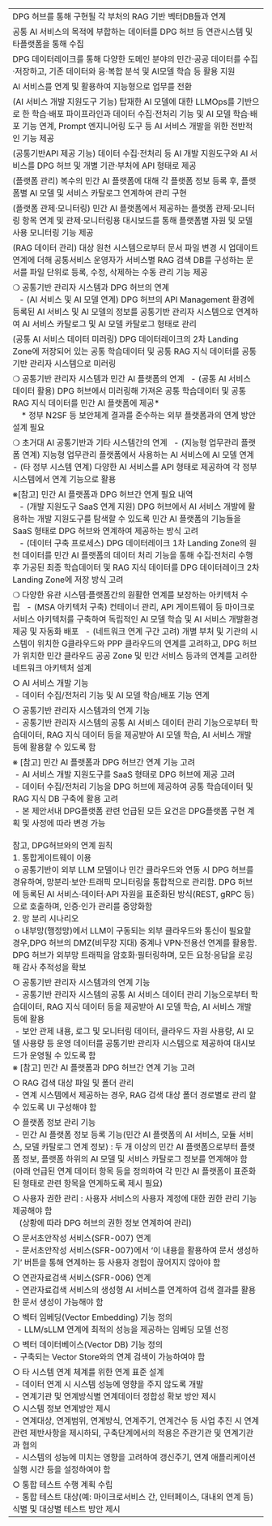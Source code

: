 |   |
|---|
|DPG 허브를 통해 구현될 각 부처의 RAG 기반 벡터DB들과 연계|
|공통 AI 서비스의 목적에 부합하는 데이터를 DPG 허브 등 연관시스템 및 타플랫폼을 통해 수집|
|DPG 데이터레이크를 통해 다양한 도메인 분야의 민간·공공 데이터를 수집·저장하고, 기존 데이터와 융·복합 분석 및 AI모델 학습 등 활용 지원|
|AI 서비스를 연계 및 활용하여 지능형으로 업무를 전환|
|(AI 서비스 개발 지원도구 기능) 탑재한 AI 모델에 대한 LLMOps를 기반으로 한 학습·배포 파이프라인과 데이터 수집·전처리 기능 및 AI 모델 학습·배포 기능 연계, Prompt 엔지니어링 도구 등 AI 서비스 개발을 위한 전반적인 기능 제공|
|(공통기반API 제공 기능) 데이터 수집·전처리 등 AI 개발 지원도구와 AI 서비스를 DPG 허브 및 개별 기관·부처에 API 형태로 제공|
|(플랫폼 관리) 복수의 민간 AI 플랫폼에 대해 각 플랫폼 정보 등록 후, 플랫폼별 AI 모델 및 서비스 카탈로그 연계하여 관리 구현|
|(플랫폼 관제·모니터링) 민간 AI 플랫폼에서 제공하는 플랫폼 관제·모니터링 항목 연계 및 관제·모니터링용 대시보드를 통해 플랫폼별 자원 및 모델 사용 모니터링 기능 제공|
|(RAG 데이터 관리) 대상 원천 시스템으로부터 문서 파일 변경 시 업데이트 연계에 더해 공통서비스 운영자가 서비스별 RAG 검색 DB를 구성하는 문서를 파일 단위로 등록, 수정, 삭제하는 수동 관리 기능 제공|
|❍ 공통기반 관리자 시스템과 DPG 허브의 연계  <br>   - (AI 서비스 및 AI 모델 연계) DPG 허브의 API Management 환경에 등록된 AI 서비스 및 AI 모델의 정보를 공통기반 관리자 시스템으로 연계하여 AI 서비스 카탈로그 및 AI 모델 카탈로그 형태로 관리|
|(공통 AI 서비스 데이터 미러링) DPG 데이터레이크의 2차 Landing Zone에 저장되어 있는 공통 학습데이터 및 공통 RAG 지식 데이터를 공통기반 관리자 시스템으로 미러링|
|❍ 공통기반 관리자 시스템과 민간 AI 플랫폼의 연계   - (공통 AI 서비스 데이터 활용) DPG 허브에서 미러링해 가져온 공통 학습데이터 및 공통 RAG 지식 데이터를 민간 AI 플랫폼에 제공*  <br>    * 정부 N2SF 등 보안체계 결과를 준수하는 외부 플랫폼과의 연계 방안 설계 필요|
|❍ 초거대 AI 공통기반과 기타 시스템간의 연계   - (지능형 업무관리 플랫폼 연계) 지능형 업무관리 플랫폼에서 사용하는 AI 서비스에 AI 모델 연계   - (타 정부 시스템 연계) 다양한 AI 서비스를 API 형태로 제공하여 각 정부 시스템에서 연계 기능으로 활용|
|※[참고] 민간 AI 플랫폼과 DPG 허브간 연계 필요 내역  <br>   - (개발 지원도구 SaaS 연계 지원) DPG 허브에서 AI 서비스 개발에 활용하는 개발 지원도구를 탐색할 수 있도록 민간 AI 플랫폼의 기능들을 SaaS 형태로 DPG 허브와 연계하여 제공하는 방식 고려  <br>   - (데이터 구축 프로세스) DPG 데이터레이크 1차 Landing Zone의 원천 데이터를 민간 AI 플랫폼의 데이터 처리 기능을 통해 수집·전처리 수행 후 가공된 최종 학습데이터 및 RAG 지식 데이터를 DPG 데이터레이크 2차 Landing Zone에 저장 방식 고려|
|❍ 다양한 유관 시스템·플랫폼간의 원활한 연계를 보장하는 아키텍처 수립   - (MSA 아키텍처 구축) 컨테이너 관리, API 게이트웨이 등 마이크로 서비스 아키텍처를 구축하여 독립적인 AI 모델 학습 및 AI 서비스 개발환경 제공 및 자동화 배포   - (네트워크 연계 구간 고려) 개별 부처 및 기관의 시스템이 위치한 G클라우드와 PPP 클라우드의 연계를 고려하고, DPG 허브가 위치한 민간 클라우드 공공 Zone 및 민간 서비스 등과의 연계를 고려한 네트워크 아키텍처 설계|
|○ AI 서비스 개발 기능  <br> - 데이터 수집/전처리 기능 및 AI 모델 학습/배포 기능 연계|
|○ 공통기반 관리자 시스템과의 연계 기능  <br> - 공통기반 관리자 시스템의 공통 AI 서비스 데이터 관리 기능으로부터 학습데이터, RAG 지식 데이터 등을 제공받아 AI 모델 학습, AI 서비스 개발 등에 활용할 수 있도록 함|
|※ [참고] 민간 AI 플랫폼과 DPG 허브간 연계 기능 고려  <br> - AI 서비스 개발 지원도구를 SaaS 형태로 DPG 허브에 제공 고려  <br> - 데이터 수집/전처리 기능을 DPG 허브에 제공하여 공통 학습데이터 및 RAG 지식 DB 구축에 활용 고려  <br> - 본 제안서내 DPG플랫폼 관련 언급된 모든 요건은 DPG플랫폼 구현 계획 및 사정에 따라 변경 가능  <br>  <br>참고, DPG허브와의 연계 원칙  <br>1. 통합게이트웨이 이용  <br> o 공통기반이 외부 LLM 모델이나 민간 클라우드와 연동 시 DPG 허브를 경유하여, 망분리·보안·트래픽 모니터링을 통합적으로 관리함. DPG 허브에 등록된 AI 서비스·데이터·API 자원을 표준화된 방식(REST, gRPC 등)으로 호출하며, 인증·인가 관리를 중앙화함  <br>2. 망 분리 시나리오  <br> o 내부망(행정망)에서 LLM이 구동되는 외부 클라우드와 통신이 필요할 경우,DPG 허브의 DMZ(비무장 지대) 중계나 VPN·전용선 연계를 활용함. DPG 허브가 외부망 트래픽을 암호화·필터링하며, 모든 요청·응답을 로깅해 감사 추적성을 확보|
|○ 공통기반 관리자 시스템과의 연계 기능  <br> - 공통기반 관리자 시스템의 공통 AI 서비스 데이터 관리 기능으로부터 학습데이터, RAG 지식 데이터 등을 제공받아 AI 모델 학습, AI 서비스 개발 등에 활용  <br> - 보안 관제 내용, 로그 및 모니터링 데이터, 클라우드 자원 사용량, AI 모델 사용량 등 운영 데이터를 공통기반 관리자 시스템으로 제공하여 대시보드가 운영될 수 있도록 함  <br>※ [참고] 민간 AI 플랫폼과 DPG 허브간 연계 기능 고려|
|○ RAG 검색 대상 파일 및 폴더 관리  <br> - 연계 시스템에서 제공하는 경우, RAG 검색 대상 폴더 경로별로 관리 할 수 있도록 UI 구성해야 함|
|○ 플랫폼 정보 관리 기능  <br> - 민간 AI 플랫폼 정보 등록 기능(민간 AI 플랫폼의 AI 서비스, 모듈 서비스, 모델 카탈로그 연계 정보) : 두 개 이상의 민간 AI 플랫폼으로부터 플랫폼 정보, 플랫폼 하위의 AI 모델 및 서비스 카탈로그 정보를 연계해야 함 (아래 언급된 연계 데이터 항목 등을 정의하여 각 민간 AI 플랫폼이 표준화된 형태로 관련 항목을 연계하도록 제시 필요)|
|○ 사용자 권한 관리 : 사용자 서비스의 사용자 계정에 대한 권한 관리 기능 제공해야 함  <br>   (상황에 따라 DPG 허브의 권한 정보 연계하여 관리)|
|○ 문서초안작성 서비스(SFR-007) 연계  <br> - 문서초안작성 서비스(SFR-007)에서 ‘이 내용을 활용하여 문서 생성하기’ 버튼을 통해 연계하는 등 사용자 경험이 끊어지지 않아야 함|
|○ 연관자료검색 서비스(SFR-006) 연계  <br> - 연관자료검색 서비스의 생성형 AI 서비스를 연계하여 검색 결과를 활용한 문서 생성이 가능해야 함|
|○ 벡터 임베딩(Vector Embedding) 기능 정의  <br>  - LLM/sLLM 연계에 최적의 성능을 제공하는 임베딩 모델 선정|
|○ 벡터 데이터베이스(Vector DB) 기능 정의  <br>- 구축되는 Vector Store와의 연계 검색이 가능하여야 함|
|○ 타 시스템 연계 체계를 위한 연계 표준 설계  <br> - 데이터 연계 시 시스템 성능에 영향을 주지 않도록 개발  <br> - 연계기관 및 연계방식별 연계데이터 정합성 확보 방안 제시  <br>○ 시스템 정보 연계방안 제시  <br> - 연계대상, 연계범위, 연계방식, 연계주기, 연계건수 등 사업 추진 시 연계 관련 제반사항을 제시하되, 구축단계에서의 적용은 주관기관 및 연계기관과 협의  <br> - 시스템의 성능에 미치는 영향을 고려하여 갱신주기, 연계 애플리케이션 실행 시간 등을 설정하여야 함|
|○ 통합 테스트 수행 계획 수립  <br> - 통합 테스트 대상(예: 마이크로서비스 간, 인터페이스, 대내외 연계 등) 식별 및 대상별 테스트 방안 제시|